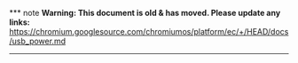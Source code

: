 *** note
**Warning: This document is old & has moved.  Please update any links:**<br>
https://chromium.googlesource.com/chromiumos/platform/ec/+/HEAD/docs/usb_power.md
***


